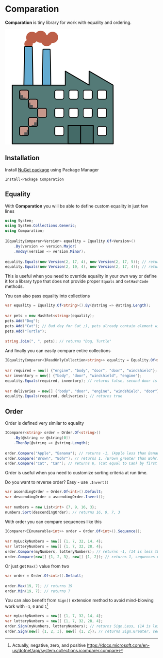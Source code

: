 # Comparation

__Comparation__ is tiny library for work with equality and ordering.

![Comparation](logo.svg)

## Installation

Install [NuGet package](https://www.nuget.org/packages/Comparation/) using Package Manager

```
Install-Package Comparation
```

## Equality

With __Comparation__ you will be able to define custom equality in just few lines

```csharp
using System;
using System.Collections.Generic;
using Comparation;

IEqualityComparer<Version> equality = Equality.Of<Version>()
    .By(version => version.Major)
    .AndBy(version => version.Minor);

equality.Equals(new Version(2, 17, 4), new Version(2, 17, 5)); // returns true
equality.Equals(new Version(2, 19, 4), new Version(2, 17, 4)); // returns false, Minor components are different
```

This is useful when you need to override equality in your own way or define it for a library type
that does not provide proper `Equals` and `GetHashCode` methods.

You can also pass equality into collections

```csharp
var equality = Equality.Of<string>().By(@string => @string.Length);

var pets = new HashSet<string>(equality);
pets.Add("Dog");
pets.Add("Cat"); // Bad day for Cat ;), pets already contain element with length 3
pets.Add("Turtle");

string.Join(", ", pets); // returns "Dog, Turtle"
```

And finally you can easily compare entire collections

```csharp
IEqualityComparer<IReadOnlyCollection<string>> equality = Equality.Of<string>().Collection();

var required = new[] {"engine", "body", "door", "door", "windshield"};
var inventory = new[] {"body", "door", "windshield", "engine"};
equality.Equals(required, inventory); // returns false, second door is missing

var deliveries = new[] {"body", "door", "engine", "windshield", "door"};
equality.Equals(required, deliveries); // returns true
```

## Order

Order is defined very similar to equality

```csharp
IComparer<string> order = Order.Of<string>()
    .By(@string => @string[0])
    .ThenBy(@string => @string.Length);

order.Compare("Apple", "Banana"); // returns -1, (Apple less than Banana) by first letter
order.Compare("Brown", "Bohr"); // returns 1, (Brown greater than Bohr) by length since first letters are same
order.Compare("Cat", "Can"); // returns 0, (Cat equal to Can) by first letter and length
```

Order is useful when you need to customize sorting criteria at run time.

Do you want to reverse order? Easy - use `.Invert()`

```csharp
var ascendingOrder = Order.Of<int>().Default;
var descendingOrder = ascendingOrder.Invert();

var numbers = new List<int> {7, 9, 16, 3};
numbers.Sort(descendingOrder); // returns 16, 9, 7, 3
```

With order you can compare sequences like this

```csharp
IComparer<IEnumerable<int>> order = Order.Of<int>().Sequence();

var myLuckyNumbers = new[] {1, 7, 32, 14, 4};
var lotteryNumbers = new[] {1, 7, 32, 28, 4};
order.Compare(myNumbers, lotteryNumbers); // returns -1, (14 is less than 28)
order.Compare(new[] {1, 2, 3}, new[] {1, 2}); // returns 1, sequences match by prefix, but first is longer
```

Or just get `Max()` value from two

```csharp
var order = Order.Of<int>().Default;

order.Max(19, 7); // returns 19
order.Min(19, 7); // returns 7
```

You can also benefit from `Sign()` extension method to avoid mind-blowing work with `-1`, `0` and `1`[^1]

```csharp
var myLuckyNumbers = new[] {1, 7, 32, 14, 4};
var lotteryNumbers = new[] {1, 7, 32, 28, 4};
order.Sign(myNumbers, lotteryNumbers); // returns Sign.Less, (14 is less than 28)
order.Sign(new[] {1, 2, 3}, new[] {1, 2}); // returns Sign.Greater, sequences match by prefix, but first is longer
```

[^1]: Actually, negative, zero, and positive https://docs.microsoft.com/en-us/dotnet/api/system.collections.icomparer.compare